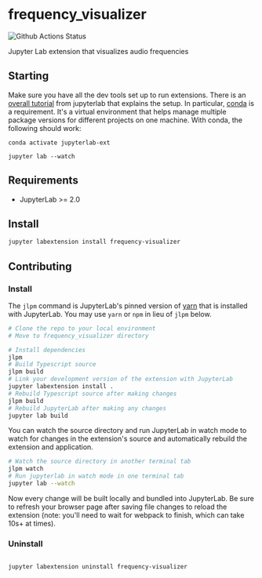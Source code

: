 # frequency_visualizer

![Github Actions Status](https://github.com/alexey-dc/jupyter_fourier/workflows/Build/badge.svg)

Jupyter Lab extension that visualizes audio frequencies

## Starting
Make sure you have all the dev tools set up to run extensions. There is an [overall tutorial](https://jupyterlab.readthedocs.io/en/stable/developer/extension_tutorial.html#extension-tutorial) from jupyterlab that explains the setup. In particular, [conda](https://docs.conda.io/projects/conda/en/latest/user-guide/install/index.html) is a requirement. It's a virtual environment that helps manage multiple package versions for different projects on one machine. With conda, the following should work:
```
conda activate jupyterlab-ext

jupyter lab --watch
```
## Requirements

* JupyterLab >= 2.0

## Install

```bash
jupyter labextension install frequency-visualizer
```

## Contributing

### Install

The `jlpm` command is JupyterLab's pinned version of
[yarn](https://yarnpkg.com/) that is installed with JupyterLab. You may use
`yarn` or `npm` in lieu of `jlpm` below.

```bash
# Clone the repo to your local environment
# Move to frequency_visualizer directory

# Install dependencies
jlpm
# Build Typescript source
jlpm build
# Link your development version of the extension with JupyterLab
jupyter labextension install .
# Rebuild Typescript source after making changes
jlpm build
# Rebuild JupyterLab after making any changes
jupyter lab build
```

You can watch the source directory and run JupyterLab in watch mode to watch for changes in the extension's source and automatically rebuild the extension and application.

```bash
# Watch the source directory in another terminal tab
jlpm watch
# Run jupyterlab in watch mode in one terminal tab
jupyter lab --watch
```

Now every change will be built locally and bundled into JupyterLab. Be sure to refresh your browser page after saving file changes to reload the extension (note: you'll need to wait for webpack to finish, which can take 10s+ at times).

### Uninstall

```bash

jupyter labextension uninstall frequency-visualizer
```
